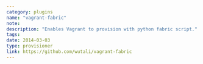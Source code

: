 ```yaml
---
category: plugins
name: "vagrant-fabric"
note: 
description: "Enables Vagrant to provision with python fabric script."
tags:
date: 2014-03-03
type: provisioner
link: https://github.com/wutali/vagrant-fabric
---
```

